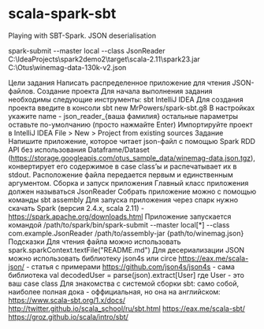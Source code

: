 # scala-spark-sbt
Playing with SBT-Spark. JSON deserialisation

spark-submit --master local --class JsonReader C:\IdeaProjects\spark2demo2\target\scala-2.11\spark23.jar C:\Otus\winemag-data-130k-v2.json

Цели задания
Написать распределенное приложение для чтения JSON-файлов.
Создание проекта
Для начала выполнения задания необходимы следующие инструменты:
sbt
IntelliJ IDEA
Для создания проекта введите в консоли
sbt new MrPowers/spark-sbt.g8
В настройках укажите
name - json_reader_{ваша фамилия}
остальные параметры оставьте по-умолчанию (просто нажмайте Enter)
Импортируйте проект в IntelliJ IDEA
File > New > Project from existing sources
Задание
Напишите приложение, которое читает json-файл с помощью Spark RDD API без использования Dataframe/Dataset (https://storage.googleapis.com/otus_sample_data/winemag-data.json.tgz), конвертирует его содержимое в case class’ы и распечатывает их в stdout.
Расположение файла передается первым и единственным аргументом.
Сборка и запуск приложения
Главный класс приложения должен называться JsonReader
Собрать приложение можно с помощью команды sbt assembly
Для запуска приложения через спарк нужно скачать Spark (версия 2.4.x, scala 2.11) - https://spark.apache.org/downloads.html
Приложение запускается командой
/path/to/spark/bin/spark-submit --master local[*] --class com.example.JsonReader /path/to/assembly-jar {path/to/winemag.json}
Подсказки
Для чтения файла можно использовать
spark.sparkContext.textFile("README.md")
Для десериализации JSON можно использовать библиотеку json4s или circe
https://eax.me/scala-json/ - статья с примерами
https://github.com/json4s/json4s - сама библиотека
val decodedUser = parse(json).extract[User]
где User - это ваш case class
Для знакомства с системой сборки sbt:
само собой, наиболее полная дока - оффициальная, но она на английском: https://www.scala-sbt.org/1.x/docs/
http://twitter.github.io/scala_school/ru/sbt.html
https://eax.me/scala-sbt/
https://groz.github.io/scala/intro/sbt/
